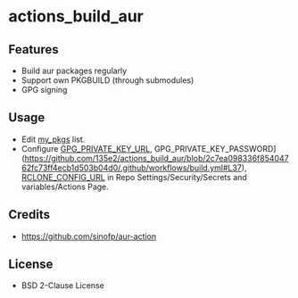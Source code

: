 # actions_build_aur
## Features
- Build aur packages regularly
- Support own PKGBUILD (through submodules)
- GPG signing
## Usage
- Edit [my_pkgs](https://github.com/135e2/actions_build_aur/blob/sinofp/build.sh#L4) list.
- Configure [GPG_PRIVATE_KEY_URL](https://github.com/135e2/actions_build_aur/blob/2c7ea098336f85404762fc73ff4ecb1d503b04d0/.github/workflows/build.yml#L36), GPG_PRIVATE_KEY_PASSWORD](https://github.com/135e2/actions_build_aur/blob/2c7ea098336f85404762fc73ff4ecb1d503b04d0/.github/workflows/build.yml#L37), [RCLONE_CONFIG_URL](https://github.com/135e2/actions_build_aur/blob/sinofp/.github/workflows/build.yml#L42) in Repo Settings/Security/Secrets and variables/Actions Page.
## Credits
- https://github.com/sinofp/aur-action
## License
- BSD 2-Clause License

